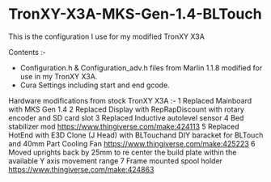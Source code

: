 # TronXY-X3A-MKS-Gen-1.4-BLTouch

This is the configuration I use for my modified TronXY X3A

Contents :-
* Configuration.h & Configuration_adv.h files from Marlin 1.1.8 modified for use in my TronXY X3A.
* Cura Settings including start and end gcode.

Hardware modifications from stock TronXY X3A :-
1 Replaced Mainboard with MKS Gen 1.4
2 Replaced Display with RepRapDiscount with rotary encoder and SD card slot
3 Replaced Inductive autolevel sensor
4 Bed stabilizer mod https://www.thingiverse.com/make:424113
5 Replaced HotEnd with E3D Clone (J Head) with BLTouchand DIY baracket for BLTouch and 40mm Part Cooling Fan https://www.thingiverse.com/make:425223
6 Moved uprights back by 25mm to re center the build plate within the available Y axis movement range
7 Frame mounted spool holder https://www.thingiverse.com/make:424863
